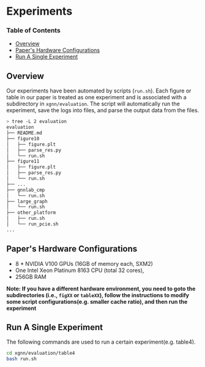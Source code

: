 # Experiments

### Table of Contents 
  - [Overview](#overview)
  - [Paper's Hardware Configurations](#papers-hardware-configurations)
  - [Run A Single Experiment](#run-a-single-experiment)

## Overview
Our experiments have been automated by scripts (`run.sh`).
Each figure or table in our paper is treated as one experiment and is associated with a subdirectory in `xgnn/evaluation`.
The script will automatically run the experiment, save the logs into files, and parse the output data from the files.

```bash
> tree -L 2 evaluation
evaluation
├── README.md
├── figure10
│   ├── figure.plt
│   ├── parse_res.py
│   └── run.sh
├── figure11
│   ├── figure.plt
│   ├── parse_res.py
│   └── run.sh
├── ... 
├── gnnlab_cmp
│   └── run.sh
├── large_graph
│   └── run.sh
├── other_platform
│   ├── run.sh
│   └── run_pcie.sh
...
```
## Paper's Hardware Configurations
- 8 * NVIDIA V100 GPUs (16GB of memory each, SXM2)
- One Intel Xeon Platinum 8163 CPU (total 32 cores),
- 256GB RAM

**Note: If you have a different hardware environment, you need to goto the subdirectories (i.e., `figXX` or `tableXX`), follow the instructions to modify some script configurations(e.g. smaller cache ratio), and then run the experiment**


## Run A Single Experiment

The following commands are used to run a certain experiment(e.g. table4).

```bash
cd xgnn/evaluation/table4
bash run.sh
```